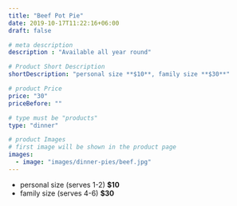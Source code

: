 ```yaml
---
title: "Beef Pot Pie"
date: 2019-10-17T11:22:16+06:00
draft: false

# meta description
description : "Available all year round"

# Product Short Description
shortDescription: "personal size **$10**, family size **$30**"

# product Price
price: "30"
priceBefore: ""

# type must be "products"
type: "dinner"

# product Images
# first image will be shown in the product page
images:
  - image: "images/dinner-pies/beef.jpg"
---
```


- personal size (serves 1-2) **$10**
- family size (serves 4-6) **$30**